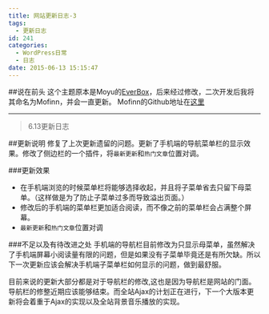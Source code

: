 ```yaml
---
title: 网站更新日志-3
tags:
  - 更新日志
id: 241
categories:
  - WordPress日常
  - 日志
date: 2015-06-13 15:15:47
---
```


##说在前头
这个主题原本是Moyu的[EverBox](http://demo.20theme.com/everbox-cn/ "http://demo.20theme.com/everbox-cn/")，后来经过修改，二次开发后我将其命名为Mofinn，并会一直更新。
Mofinn的Github地址在[这里](https://github.com/Molunerfinn/Mofinn "https://github.com/Molunerfinn/Mofinn")

* * *

> 6.13更新日志

##更新说明
修复了上次更新遗留的问题。更新了手机端的导航菜单栏的显示效果。修改了侧边栏的一个插件，将`最新更新`和`热门文章`位置对调。

###更新效果
- 在手机端浏览的时候菜单栏将能够选择收起，并且将子菜单省去只留下母菜单。（这样做是为了防止子菜单过多而导致溢出页面。）
- 修改后的手机端的菜单栏更加适合阅读，而不像之前的菜单栏会占满整个屏幕。
- `最新更新`和`热门文章`位置对调

###不足以及有待改进之处
手机端的导航栏目前修改为只显示母菜单，虽然解决了手机端屏幕小阅读量有限的问题，但是如果没有子菜单毕竟还是有所欠缺。所以下一次更新应该会解决手机端子菜单栏如何显示的问题，做到最舒服。

目前来说的更新大部分都是对于导航栏的修改,这也是因为导航栏是网站的门面。导航栏的修整近期应该能够结束。而全站Ajax的计划正在进行，下一个大版本更新将会着重于Ajax的实现以及全站背景音乐播放的实现。
